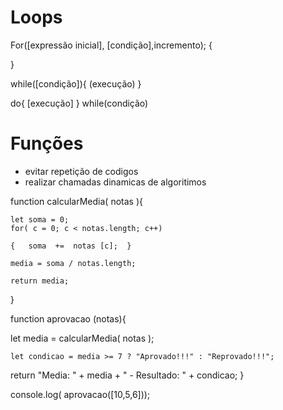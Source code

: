 
# Loops 

For([expressão inicial], [condição],incremento); {

}

while([condição]){
    (execução)
}

do{
    [execução]
}
while(condição)

# Funções

- evitar repetição de codigos  
- realizar chamadas dinamicas de algoritimos


function calcularMedia( notas ){

    let soma = 0;
    for( c = 0; c < notas.length; c++) 
    
    {   soma  +=  notas [c];  }

    media = soma / notas.length;

    return media;
    
}

function aprovacao (notas){
	
  let media = calcularMedia( notas );
  
	let condicao = media >= 7 ? "Aprovado!!!" : "Reprovado!!!";
    
  return "Media: " + media + " - Resultado: " + condicao;
}

console.log( aprovacao([10,5,6]));